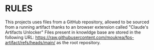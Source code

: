 # RULES

This projects uses files from a GitHub repository, allowed to be sourced from a running artifact thanks to an browser extension called "Claude's Artifacts Unlocker"
Files present in knowldge base are stored in the following URL: https://raw.githubusercontent.com/moukrea/fps-artifact/refs/heads/main/ as the root repository.

